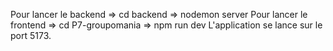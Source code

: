 Pour lancer le backend => cd backend => nodemon server
Pour lancer le frontend => cd P7-groupomania => npm run dev
L'application se lance sur le port 5173.


